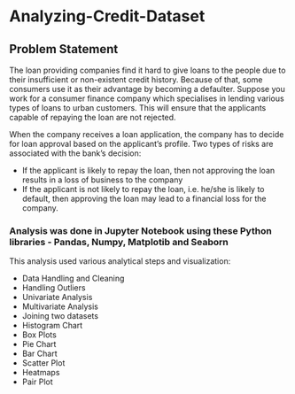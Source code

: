 # Analyzing-Credit-Dataset

## Problem Statement

The loan providing companies find it hard to give loans to the people due to their insufficient or non-existent credit history. Because of that, some consumers use it as their advantage by becoming a defaulter. Suppose you work for a consumer finance company which specialises in lending various types of loans to urban customers. This will ensure that the applicants capable of repaying the loan are not rejected.

When the company receives a loan application, the company has to decide for loan approval based on the applicant’s profile. Two types of risks are associated with the bank’s decision:
- If the applicant is likely to repay the loan, then not approving the loan results in a loss of business to the company
- If the applicant is not likely to repay the loan, i.e. he/she is likely to default, then approving the loan may lead to a financial loss for the company.

### Analysis was done in Jupyter Notebook using these Python libraries - Pandas, Numpy, Matplotib and Seaborn

This analysis used various analytical steps and visualization:
- Data Handling and Cleaning
- Handling Outliers
- Univariate Analysis
- Multivariate Analysis
- Joining two datasets
- Histogram Chart
- Box Plots
- Pie Chart
- Bar Chart
- Scatter Plot
- Heatmaps
- Pair Plot
